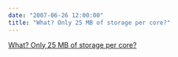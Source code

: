 ```yaml
---
date: "2007-06-26 12:00:00"
title: "What? Only 25 MB of storage per core?"
---
```


[What? Only 25 MB of storage per core?](/lemire/blog/2007/06-26-what-only-25-mb-of-storage-per-core)

